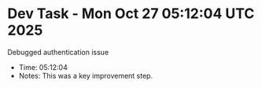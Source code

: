 # Dev Task - Mon Oct 27 05:12:04 UTC 2025
Debugged authentication issue
- Time: 05:12:04
- Notes: This was a key improvement step.
